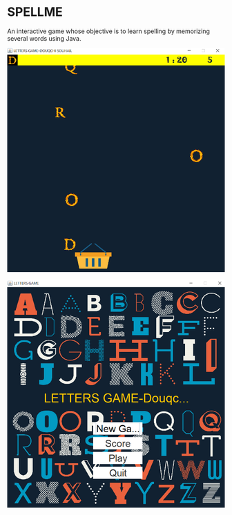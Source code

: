 # SPELLME
An interactive game whose objective is to learn spelling by memorizing several words using Java.

![](image/Capture2.PNG)

![](image/Capture1.PNG)
